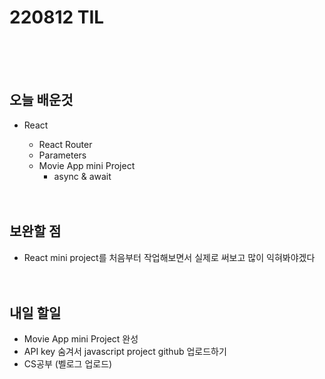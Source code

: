 # 220812 TIL

<br /><br /><br />

## 오늘 배운것

- React

  - React Router
  - Parameters
  - Movie App mini Project
    - async & await
      <br /><br /><br />

## 보완할 점

- React mini project를 처음부터 작업해보면서 실제로 써보고 많이 익혀봐야겠다
  <br /><br /><br />

## 내일 할일

- Movie App mini Project 완성
- API key 숨겨서 javascript project github 업로드하기
- CS공부 (벨로그 업로드)
